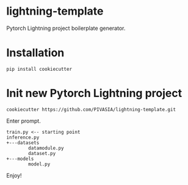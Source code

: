 # lightning-template
Pytorch Lightning project boilerplate generator.

# Installation
```
pip install cookiecutter
```

# Init new Pytorch Lightning project
```
cookiecutter https://github.com/PIVASIA/lightning-template.git
```

Enter prompt. 

```
train.py <-- starting point
inference.py
+---datasets
        datamodule.py
        dataset.py
+---models
        model.py
```

Enjoy!
